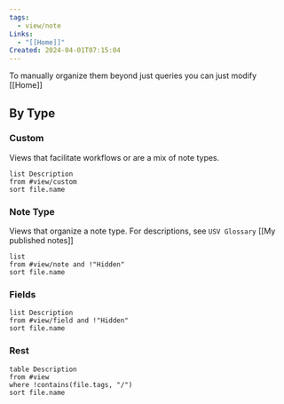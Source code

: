 ```yaml
---
tags:
  - view/note
Links:
  - "[[Home]]"
Created: 2024-04-01T07:15:04
---
```

To manually organize them beyond just queries you can just modify [[Home]]
## By Type
### Custom
Views that facilitate workflows or are a mix of note types.
```dataview
list Description
from #view/custom
sort file.name
```
### Note Type
Views that organize a note type.
For descriptions, see `USV Glossary` [[My published notes]]
```dataview
list
from #view/note and !"Hidden"
sort file.name
```
### Fields
```dataview
list Description
from #view/field and !"Hidden"
sort file.name
```
### Rest
```dataview
table Description
from #view
where !contains(file.tags, "/")
sort file.name
```